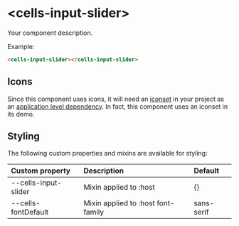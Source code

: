 # &lt;cells-input-slider&gt;

Your component description.

Example:
```html
<cells-input-slider></cells-input-slider>
```

## Icons

Since this component uses icons, it will need an [iconset](https://bbva.cellsjs.com/guides/best-practices/cells-icons.html) in your project as an [application level dependency](https://bbva.cellsjs.com/guides/advanced-guides/application-level-dependencies.html). In fact, this component uses an iconset in its demo.

## Styling

The following custom properties and mixins are available for styling:

| Custom property | Description     | Default        |
|:----------------|:----------------|:---------------|
| --cells-input-slider  | Mixin applied to :host     | {}  |
| --cells-fontDefault  | Mixin applied to :host font-family    | sans-serif  |
